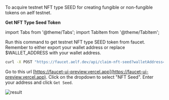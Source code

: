 To acquire testnet NFT type SEED for creating fungible or non-fungible tokens on aelf testnet.

**Get NFT Type Seed Token**

import Tabs from '@theme/Tabs';
import TabItem from '@theme/TabItem';

<Tabs>
  <TabItem value="cli" label="CLI" default>

Run this command to get testnet NFT type SEED token from faucet. Remember to either export your wallet address or replace $WALLET_ADDRESS with your wallet address.

```bash title="Terminal"
curl -X POST "https://faucet.aelf.dev/api/claim-nft-seed?walletAddress=$WALLET_ADDRESS" -H "accept: application/json" -d ""
```

  </TabItem>
  <TabItem value="web" label="Web" default>

Go to this url [https://faucet-ui-preview.vercel.app](https://faucet-ui-preview.vercel.app). Click on the dropdown to select "NFT Seed". Enter your address and click `Get Seed`.

![result](/img/get-testnet-nft-seed.png)

  </TabItem>
</Tabs>
